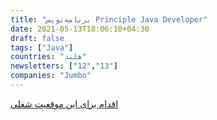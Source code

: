 ```yaml
---
title: "برنامه‌نویس Principle Java Developer"
date: 2021-05-13T18:06:10+04:30
draft: false
tags: ["Java"]
countries: "هلند"
newsletters: ["12","13"]
companies: "Jumbo"
---
```


[اقدام برای این موقعیت شغلی](https://jumbowerkt.nl/vacatures/principal-java-developer)

